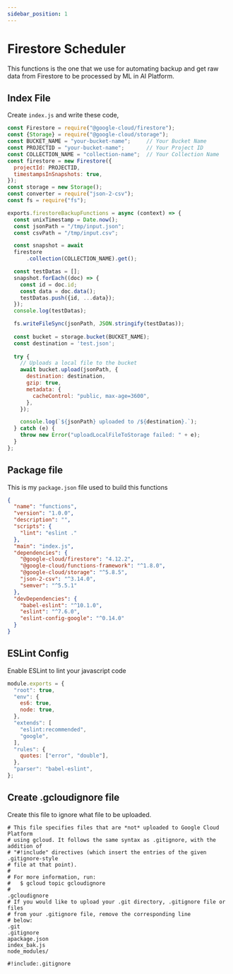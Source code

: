```yaml
---
sidebar_position: 1
---
```


# Firestore Scheduler

This functions is the one that we use for automating backup and get raw data from Firestore to be processed by ML in AI Platform.

## Index File

Create `index.js` and write these code,

```js title="index.js"
const Firestore = require("@google-cloud/firestore");
const {Storage} = require("@google-cloud/storage");
const BUCKET_NAME = "your-bucket-name";     // Your Bucket Name
const PROJECTID = "your-bucket-name";       // Your Project ID
const COLLECTION_NAME = "collection-name";  // Your Collection Name
const firestore = new Firestore({
  projectId: PROJECTID,
  timestampsInSnapshots: true,
});
const storage = new Storage();
const converter = require("json-2-csv");
const fs = require("fs");

exports.firestoreBackupFunctions = async (context) => {
  const unixTimestamp = Date.now();
  const jsonPath = "/tmp/input.json";
  const csvPath = "/tmp/input.csv";

  const snapshot = await
  firestore
      .collection(COLLECTION_NAME).get();

  const testDatas = [];
  snapshot.forEach((doc) => {
    const id = doc.id;
    const data = doc.data();
    testDatas.push({id, ...data});
  });
  console.log(testDatas);

  fs.writeFileSync(jsonPath, JSON.stringify(testDatas));
  
  const bucket = storage.bucket(BUCKET_NAME);
  const destination = 'test.json';
  
  try {
    // Uploads a local file to the bucket
    await bucket.upload(jsonPath, {
      destination: destination,
      gzip: true,
      metadata: {
        cacheControl: "public, max-age=3600",
      },
    });

    console.log(`${jsonPath} uploaded to /${destination}.`);
  } catch (e) {
    throw new Error("uploadLocalFileToStorage failed: " + e);
  }
};
```

## Package file

This is my `package.json` file used to build this functions

```json title=package.json
{
  "name": "functions",
  "version": "1.0.0",
  "description": "",
  "scripts": {
    "lint": "eslint ."
  },
  "main": "index.js",
  "dependencies": {
    "@google-cloud/firestore": "4.12.2",
    "@google-cloud/functions-framework": "^1.8.0",
    "@google-cloud/storage": "^5.8.5",
    "json-2-csv": "^3.14.0",
    "semver": "^5.5.1"
  },
  "devDependencies": {
    "babel-eslint": "^10.1.0",
    "eslint": "^7.6.0",
    "eslint-config-google": "^0.14.0"
  }
}
```

## ESLint Config

Enable ESLint to lint your javascript code

```js title=.eslintrc.js
module.exports = {
  "root": true,
  "env": {
    es6: true,
    node: true,
  },
  "extends": [
    "eslint:recommended",
    "google",
  ],
  "rules": {
    quotes: ["error", "double"],
  },
  "parser": "babel-eslint",
};
```

## Create .gcloudignore file

Create this file to ignore what file to be uploaded.

```text
# This file specifies files that are *not* uploaded to Google Cloud Platform
# using gcloud. It follows the same syntax as .gitignore, with the addition of
# "#!include" directives (which insert the entries of the given .gitignore-style
# file at that point).
#
# For more information, run:
#   $ gcloud topic gcloudignore
#
.gcloudignore
# If you would like to upload your .git directory, .gitignore file or files
# from your .gitignore file, remove the corresponding line
# below:
.git
.gitignore
apackage.json
index_bak.js
node_modules/

#!include:.gitignore
```
